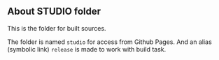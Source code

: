 About STUDIO folder
-------------------

This is the folder for built sources.

The folder is named `studio` for access from Github Pages.
And an alias (symbolic link) `release` is made to work with build task.

